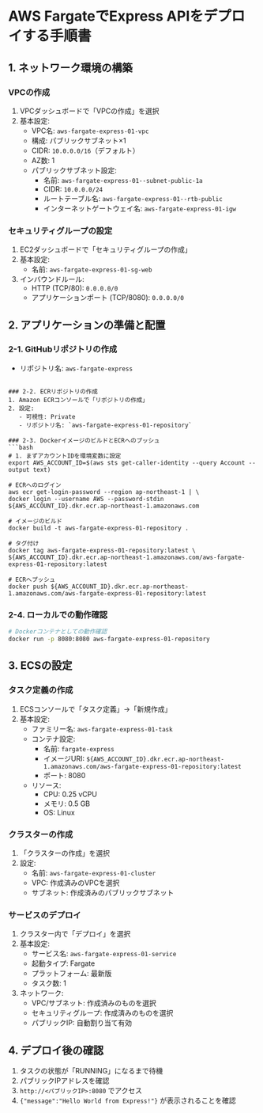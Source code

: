 # AWS FargateでExpress APIをデプロイする手順書

## 1. ネットワーク環境の構築

### VPCの作成
1. VPCダッシュボードで「VPCの作成」を選択
2. 基本設定:
   - VPC名: `aws-fargate-express-01-vpc`
   - 構成: パブリックサブネット×1
   - CIDR: `10.0.0.0/16`（デフォルト）
   - AZ数: 1
   - パブリックサブネット設定:
     - 名前: `aws-fargate-express-01--subnet-public-1a`
     - CIDR: `10.0.0.0/24`
     - ルートテーブル名: `aws-fargate-express-01--rtb-public`
     - インターネットゲートウェイ名: `aws-fargate-express-01-igw`

### セキュリティグループの設定
1. EC2ダッシュボードで「セキュリティグループの作成」
2. 基本設定:
   - 名前: `aws-fargate-express-01-sg-web`
3. インバウンドルール:
   - HTTP (TCP/80): `0.0.0.0/0`
   - アプリケーションポート (TCP/8080): `0.0.0.0/0`

## 2. アプリケーションの準備と配置

### 2-1. GitHubリポジトリの作成
- リポジトリ名: `aws-fargate-express`
```

### 2-2. ECRリポジトリの作成
1. Amazon ECRコンソールで「リポジトリの作成」
2. 設定:
   - 可視性: Private
   - リポジトリ名: `aws-fargate-express-01-repository`

### 2-3. DockerイメージのビルドとECRへのプッシュ
```bash
# 1. まずアカウントIDを環境変数に設定
export AWS_ACCOUNT_ID=$(aws sts get-caller-identity --query Account --output text)

# ECRへのログイン
aws ecr get-login-password --region ap-northeast-1 | \
docker login --username AWS --password-stdin ${AWS_ACCOUNT_ID}.dkr.ecr.ap-northeast-1.amazonaws.com

# イメージのビルド
docker build -t aws-fargate-express-01-repository .

# タグ付け
docker tag aws-fargate-express-01-repository:latest \
${AWS_ACCOUNT_ID}.dkr.ecr.ap-northeast-1.amazonaws.com/aws-fargate-express-01-repository:latest

# ECRへプッシュ
docker push ${AWS_ACCOUNT_ID}.dkr.ecr.ap-northeast-1.amazonaws.com/aws-fargate-express-01-repository:latest
```

### 2-4. ローカルでの動作確認
```bash
# Dockerコンテナとしての動作確認
docker run -p 8080:8080 aws-fargate-express-01-repository
```

## 3. ECSの設定

### タスク定義の作成
1. ECSコンソールで「タスク定義」→「新規作成」
2. 基本設定:
   - ファミリー名: `aws-fargate-express-01-task`
   - コンテナ設定:
     - 名前: `fargate-express`
     - イメージURI: `${AWS_ACCOUNT_ID}.dkr.ecr.ap-northeast-1.amazonaws.com/aws-fargate-express-01-repository:latest`
     - ポート: 8080
   - リソース:
     - CPU: 0.25 vCPU
     - メモリ: 0.5 GB
     - OS: Linux

### クラスターの作成
1. 「クラスターの作成」を選択
2. 設定:
   - 名前: `aws-fargate-express-01-cluster`
   - VPC: 作成済みのVPCを選択
   - サブネット: 作成済みのパブリックサブネット

### サービスのデプロイ
1. クラスター内で「デプロイ」を選択
2. 基本設定:
   - サービス名: `aws-fargate-express-01-service`
   - 起動タイプ: Fargate
   - プラットフォーム: 最新版
   - タスク数: 1
3. ネットワーク:
   - VPC/サブネット: 作成済みのものを選択
   - セキュリティグループ: 作成済みのものを選択
   - パブリックIP: 自動割り当て有効

## 4. デプロイ後の確認

1. タスクの状態が「RUNNING」になるまで待機
2. パブリックIPアドレスを確認
3. `http://<パブリックIP>:8080` でアクセス
4. `{"message":"Hello World from Express!"}` が表示されることを確認